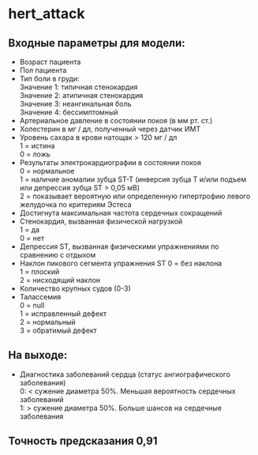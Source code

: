 # hert_attack

## Входные параметры для модели:  
  - Возраст пациента
  - Пол пациента
  - Тип боли в груди:<br>
    Значение 1: типичная стенокардия<br>
    Значение 2: атипичная стенокардия<br>
    Значение 3: неангинальная боль<br>
    Значение 4: бессимптомный<br>
  - Артериальное давление в состоянии покоя (в мм рт. ст.)
  - Холестерин в мг / дл, полученный через датчик ИМТ
  - Уровень сахара в крови натощак > 120 мг / дл<br>
    1 = истина<br>
    0 = ложь
  - Результаты электрокардиографии в состоянии покоя<br>
    0 = нормальное<br>
    1 = наличие аномалии зубца ST-T (инверсия зубца Т и/или подъем или депрессия зубца ST > 0,05 мВ)<br>
    2 = показывает вероятную или определенную гипертрофию левого желудочка по критериям Эстеса
  - Достигнута максимальная частота сердечных сокращений
  - Стенокардия, вызванная физической нагрузкой<br>
    1 = да<br>
    0 = нет
  - Депрессия ST, вызванная физическими упражнениями по сравнению с отдыхом
  - Наклон пикового сегмента упражнения ST
    0 = без наклона<br>
    1 = плоский<br>
    2 = нисходящий наклон
  - Количество крупных судов (0-3)
  - Талассемия<br>
    0 = null<br>
    1 = исправленный дефект<br>
    2 = нормальный<br>
    3 = обратимый дефект

## На выходе: 
  - Диагностика заболеваний сердца (статус ангиографического заболевания)<br>
      0: < сужение диаметра 50%. Меньшая вероятность сердечных заболеваний<br>
      1: > сужение диаметра 50%. Больше шансов на сердечные заболевания

## Точность предсказания   0,91
